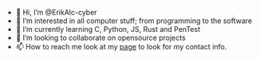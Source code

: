 - 👋 Hi, I’m @ErikAlc-cyber
- 👀 I’m interested in all computer stuff; from programming to the software
- 🌱 I’m currently learning C, Python, JS, Rust and PenTest
- 💞️ I’m looking to collaborate on opensource projects
- 📫 How to reach me look at my [page](erikalc-cyber.github.io/erikalc.github.io) to look for my contact info.

<!---
ErikAlc-cyber/ErikAlc-cyber is a ✨ special ✨ repository because its `README.md` (this file) appears on your GitHub profile.
You can click the Preview link to take a look at your changes.
--->
